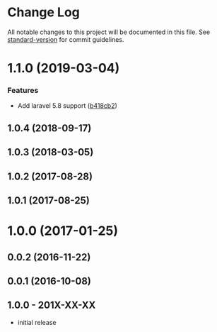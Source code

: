 # Change Log

All notable changes to this project will be documented in this file. See [standard-version](https://github.com/conventional-changelog/standard-version) for commit guidelines.

# 1.1.0 (2019-03-04)


### Features

* Add laravel 5.8 support ([b418cb2](https://github.com/tequilarapido/api-response/commit/b418cb2))



## 1.0.4 (2018-09-17)



## 1.0.3 (2018-03-05)



## 1.0.2 (2017-08-28)



## 1.0.1 (2017-08-25)



# 1.0.0 (2017-01-25)



## 0.0.2 (2016-11-22)



## 0.0.1 (2016-10-08)



## 1.0.0 - 201X-XX-XX

- initial release

